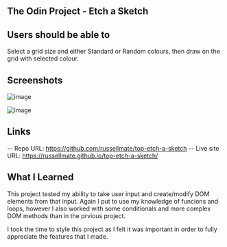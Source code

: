 ## The Odin Project - Etch a Sketch

## Users should be able to

Select a grid size and either Standard or Random colours, then draw on the grid with selected colour.

## Screenshots

![image](https://user-images.githubusercontent.com/87971535/164308300-38d5282a-10d0-4e4f-aa5d-8c5841bd4e11.png)

![image](https://user-images.githubusercontent.com/87971535/164308356-1186438e-43f8-47ff-b7bf-0302e25670e0.png)


## Links
  
  -- Repo URL: https://github.com/russellmate/top-etch-a-sketch
  -- Live site URL: https://russellmate.github.io/top-etch-a-sketch/

## What I Learned

This project tested my ability to take user input and create/modify DOM elements from that input. Again I put to use my knowledge of funcions and loops, however I also worked with some conditionals and more complex DOM methods than in the prvious project. 

I took the time to style this project as I felt it was important in order to fully appreciate the features that I made. 
